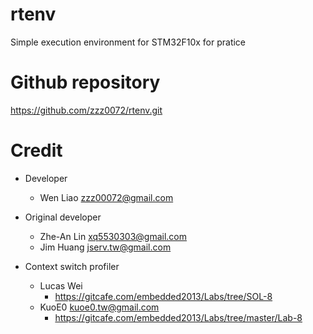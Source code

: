 rtenv
=====
Simple execution environment for STM32F10x for pratice

Github repository
=====
https://github.com/zzz0072/rtenv.git

Credit
=====
- Developer
    - Wen Liao <zzz00072@gmail.com>

- Original developer
    - Zhe-An Lin <xq5530303@gmail.com>
    - Jim Huang <jserv.tw@gmail.com>

- Context switch profiler
    - Lucas Wei
        - https://gitcafe.com/embedded2013/Labs/tree/SOL-8
    - KuoE0 <kuoe0.tw@gmail.com>
        - https://gitcafe.com/embedded2013/Labs/tree/master/Lab-8
